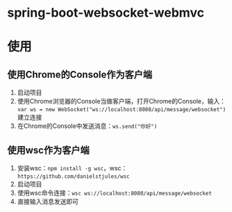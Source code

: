 # spring-boot-websocket-webmvc

# 使用

## 使用Chrome的Console作为客户端

1. 启动项目
2. 使用Chrome浏览器的Console当做客户端，打开Chrome的Console，输入：`var ws = new WebSocket("ws://localhost:8080/api/message/websocket")`建立连接
3. 在Chrome的Console中发送消息：`ws.send("你好")`

## 使用wsc作为客户端

1. 安装wsc：`npm install -g wsc`，wsc：`https://github.com/danielstjules/wsc`
2. 启动项目
3. 使用wsc命令连接：`wsc ws://localhost:8080/api/message/websocket`
4. 直接输入消息发送即可